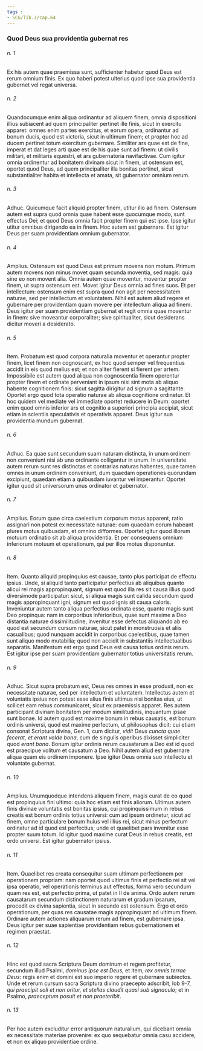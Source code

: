 ```yaml
---
tags : 
- SCG/lib.3/cap.64
---
```


### Quod Deus sua providentia gubernat res

###### n. 1
Ex his autem quae praemissa sunt, sufficienter habetur quod Deus est rerum omnium finis. Ex quo haberi potest ulterius quod ipse sua providentia gubernet vel regat universa.

###### n. 2
Quandocumque enim aliqua ordinantur ad aliquem finem, omnia dispositioni illius subiacent ad quem principaliter pertinet ille finis, sicut in exercitu apparet: omnes enim partes exercitus, et eorum opera, ordinantur ad bonum ducis, quod est victoria, sicut in ultimum finem; et propter hoc ad ducem pertinet totum exercitum gubernare. Similiter ars quae est de fine, imperat et dat leges arti quae est de his quae sunt ad finem: ut civilis militari, et militaris equestri, et ars gubernatoria navifactivae. Cum igitur omnia ordinentur ad bonitatem divinam sicut in finem, ut ostensum est, oportet quod Deus, ad quem principaliter illa bonitas pertinet, sicut substantialiter habita et intellecta et amata, sit gubernator omnium rerum.

###### n. 3
Adhuc. Quicumque facit aliquid propter finem, utitur illo ad finem. Ostensum autem est supra quod omnia quae habent esse quocumque modo, sunt effectus Dei; et quod Deus omnia facit propter finem qui est ipse. Ipse igitur utitur omnibus dirigendo ea in finem. Hoc autem est gubernare. Est igitur Deus per suam providentiam omnium gubernator.

###### n. 4
Amplius. Ostensum est quod Deus est primum movens non motum. Primum autem movens non minus movet quam secunda moventia, sed magis: quia sine eo non movent alia. Omnia autem quae moventur, moventur propter finem, ut supra ostensum est. Movet igitur Deus omnia ad fines suos. Et per intellectum: ostensum enim est supra quod non agit per necessitatem naturae, sed per intellectum et voluntatem. Nihil est autem aliud regere et gubernare per providentiam quam movere per intellectum aliqua ad finem. Deus igitur per suam providentiam gubernat et regit omnia quae moventur in finem: sive moveantur corporaliter; sive spiritualiter, sicut desiderans dicitur moveri a desiderato.

###### n. 5
Item. Probatum est quod corpora naturalia moventur et operantur propter finem, licet finem non cognoscant, ex hoc quod semper vel frequentius accidit in eis quod melius est; et non aliter fierent si fierent per artem. Impossibile est autem quod aliqua non cognoscentia finem operentur propter finem et ordinate perveniant in ipsum nisi sint mota ab aliquo habente cognitionem finis: sicut sagitta dirigitur ad signum a sagittante. Oportet ergo quod tota operatio naturae ab aliqua cognitione ordinetur. Et hoc quidem vel mediate vel immediate oportet reducere in Deum: oportet enim quod omnis inferior ars et cognitio a superiori principia accipiat, sicut etiam in scientiis speculativis et operativis apparet. Deus igitur sua providentia mundum gubernat.

###### n. 6
Adhuc. Ea quae sunt secundum suam naturam distincta, in unum ordinem non conveniunt nisi ab uno ordinante colligantur in unum. In universitate autem rerum sunt res distinctas et contrarias naturas habentes, quae tamen omnes in unum ordinem conveniunt, dum quaedam operationes quorundam excipiunt, quaedam etiam a quibusdam iuvantur vel imperantur. Oportet igitur quod sit universorum unus ordinator et gubernator.

###### n. 7
Amplius. Eorum quae circa caelestium corporum motus apparent, ratio assignari non potest ex necessitate naturae: cum quaedam eorum habeant plures motus quibusdam, et omnino difformes. Oportet igitur quod illorum motuum ordinatio sit ab aliqua providentia. Et per consequens omnium inferiorum motuum et operationum, qui per illos motus disponuntur.

###### n. 8
Item. Quanto aliquid propinquius est causae, tanto plus participat de effectu ipsius. Unde, si aliquid tanto participatur perfectius ab aliquibus quanto alicui rei magis appropinquant, signum est quod illa res sit causa illius quod diversimode participatur: sicut, si aliqua magis sunt calida secundum quod magis appropinquant igni, signum est quod ignis sit causa caloris. Inveniuntur autem tanto aliqua perfectius ordinata esse, quanto magis sunt Deo propinqua: nam in corporibus inferioribus, quae sunt maxime a Deo distantia naturae dissimilitudine, invenitur esse defectus aliquando ab eo quod est secundum cursum naturae, sicut patet in monstruosis et aliis casualibus; quod nunquam accidit in corporibus caelestibus, quae tamen sunt aliquo modo mutabilia; quod non accidit in substantiis intellectualibus separatis. Manifestum est ergo quod Deus est causa totius ordinis rerum. Est igitur ipse per suam providentiam gubernator totius universitatis rerum.

###### n. 9
Adhuc. Sicut supra probatum est, Deus res omnes in esse produxit, non ex necessitate naturae, sed per intellectum et voluntatem. Intellectus autem et voluntatis ipsius non potest esse alius finis ultimus nisi bonitas eius, ut scilicet eam rebus communicaret, sicut ex praemissis apparet. Res autem participant divinam bonitatem per modum similitudinis, inquantum ipsae sunt bonae. Id autem quod est maxime bonum in rebus causatis, est bonum ordinis universi, quod est maxime perfectum, ut philosophus dicit: cui etiam consonat Scriptura divina, Gen. 1, cum dicitur, *vidit Deus cuncta quae fecerat, et erant valde bona*, cum de singulis operibus dixisset simpliciter quod *erant bona*. Bonum igitur ordinis rerum causatarum a Deo est id quod est praecipue volitum et causatum a Deo. Nihil autem aliud est gubernare aliqua quam eis ordinem imponere. Ipse igitur Deus omnia suo intellectu et voluntate gubernat.

###### n. 10
Amplius. Unumquodque intendens aliquem finem, magis curat de eo quod est propinquius fini ultimo: quia hoc etiam est finis aliorum. Ultimus autem finis divinae voluntatis est bonitas ipsius, cui propinquissimum in rebus creatis est bonum ordinis totius universi: cum ad ipsum ordinetur, sicut ad finem, omne particulare bonum huius vel illius rei, sicut minus perfectum ordinatur ad id quod est perfectius; unde et quaelibet pars invenitur esse propter suum totum. Id igitur quod maxime curat Deus in rebus creatis, est ordo universi. Est igitur gubernator ipsius.

###### n. 11
Item. Quaelibet res creata consequitur suam ultimam perfectionem per operationem propriam: nam oportet quod ultimus finis et perfectio rei sit vel ipsa operatio, vel operationis terminus aut effectus, forma vero secundum quam res est, est perfectio prima, ut patet in II de anima. Ordo autem rerum causatarum secundum distinctionem naturarum et gradum ipsarum, procedit ex divina sapientia, sicut in secundo est ostensum. Ergo et ordo operationum, per quas res causatae magis appropinquant ad ultimum finem. Ordinare autem actiones aliquarum rerum ad finem, est gubernare ipsa. Deus igitur per suae sapientiae providentiam rebus gubernationem et regimen praestat.

###### n. 12
Hinc est quod sacra Scriptura Deum dominum et regem profitetur, secundum illud Psalmi, *dominus ipse est Deus*, et item, *rex omnis terrae Deus*: regis enim et domini est suo imperio regere et gubernare subiectos. Unde et rerum cursum sacra Scriptura divino praecepto adscribit, Iob 9-7, *qui praecipit soli et non oritur, et stellas claudit quasi sub signaculo*; et in Psalmo, *praeceptum posuit et non praeteribit*.

###### n. 13
Per hoc autem excluditur error antiquorum naturalium, qui dicebant omnia ex necessitate materiae provenire: ex quo sequebatur omnia casu accidere, et non ex aliquo providentiae ordine.

